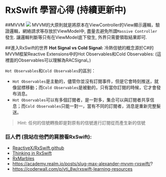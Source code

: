 # RxSwift 學習心得 (持續更新中)

##MVVM
![](/Users/datou/Documents/Datou/onlyRxSwift/image/image1.png)
MVVM的大原則就是將原本在ViewController的View顯示邏輯，驗證邏輯，網絡請求等存放於ViewModel中, 盡量去避免所謂`Massive Controller`發生. 讓邏輯判斷等只有在ViewModel底下發生, 外界只需要領取結果即可.


##進入RxSwift的世界
**Hot Signal vs Cold Signal:**
冷熱信號的概念源於C#的MVVM框架Reactive Extensions中的Hot Observables和Cold Observables: (這裡面的Observables可以理解為RACSignal。)

`Hot Observables`和`Cold Observables`的區別：
* `Hot Observables`是主動的，儘管你並沒有訂閱事件，但是它會時刻推送，就像鼠標移動；而`Cold Observables`是被動的，只有當你訂閱的時候，它才會發布消息。
* `Hot Observables`可以有多個訂閱者，是一對多，集合可以與訂閱者共享信息；而`Cold Observables`只能一對一，當有不同的訂閱者，消息是重新完整髮送。
> Hint: 任何的信號轉換即是對原有的信號進行訂閱從而產生新的信號




### 巨人們 (我站在他們的肩膀看RxSwift):
* [ReactiveX/RxSwift.github](https://github.com/ReactiveX/RxSwift)
* [Thinking in RxSwift](http://adamborek.com/rxswift-materials-list/)
* [RxMarbles](http://rxmarbles.com/)
* https://academy.realm.io/posts/slug-max-alexander-mvvm-rxswift/?
* https://coderwall.com/p/vti_8w/rxswift-learning-resources